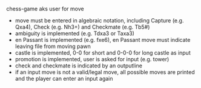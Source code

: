 chess-game aks user for move
- move must be entered in algebraic notation, including Capture (e.g. Qxa4), Check (e.g. Nh3+) and Checkmate (e.g. Tb5#)
- ambiguity is implemented (e.g. Tdxa3 or Taxa3)
- en Passant is implemented (e.g. fxe6), en Passant move must indicate leaving file from moving pawn
- castle is implemented, 0-0 for short and 0-0-0 for long castle as input
- promotion is implemented, user is asked for input (e.g. tower)
- check and checkmate is indicated by an outputline
- if an input move is not a valid/legal move, all possible moves are printed and the player can enter an input again

